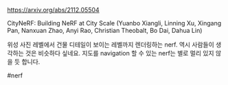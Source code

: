 https://arxiv.org/abs/2112.05504

CityNeRF: Building NeRF at City Scale (Yuanbo Xiangli, Linning Xu, Xingang Pan, Nanxuan Zhao, Anyi Rao, Christian Theobalt, Bo Dai, Dahua Lin)

위성 사진 레벨에서 건물 디테일이 보이는 레벨까지 렌더링하는 nerf. 역시 사람들이 생각하는 것은 비슷하다 싶네요. 지도를 navigation 할 수 있는 nerf는 별로 멀리 있지 않을 듯 합니다.

#nerf